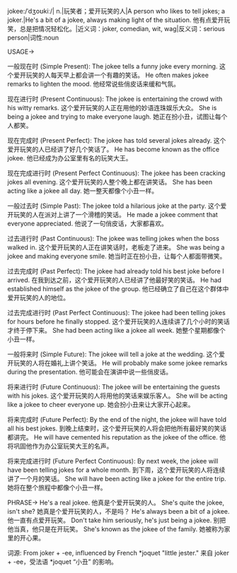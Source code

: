 jokee:/ˈdʒoʊkiː/| n.|玩笑者；爱开玩笑的人|A person who likes to tell jokes; a joker.|He's a bit of a jokee, always making light of the situation. 他有点爱开玩笑，总是把情况轻松化。|近义词：joker, comedian, wit, wag|反义词：serious person|词性:noun

USAGE->

一般现在时 (Simple Present):
The jokee tells a funny joke every morning.  这个爱开玩笑的人每天早上都会讲一个有趣的笑话。
He often makes jokee remarks to lighten the mood. 他经常说些俏皮话来缓和气氛。


现在进行时 (Present Continuous):
The jokee is entertaining the crowd with his witty remarks.  这个爱开玩笑的人正在用他的妙语连珠娱乐大众。
She is being a jokee and trying to make everyone laugh. 她正在扮小丑，试图让每个人都笑。


现在完成时 (Present Perfect):
The jokee has told several jokes already. 这个爱开玩笑的人已经讲了好几个笑话了。
He has become known as the office jokee. 他已经成为办公室里有名的玩笑大王。


现在完成进行时 (Present Perfect Continuous):
The jokee has been cracking jokes all evening.  这个爱开玩笑的人整个晚上都在讲笑话。
She has been acting like a jokee all day. 她一整天都像个小丑一样。


一般过去时 (Simple Past):
The jokee told a hilarious joke at the party.  这个爱开玩笑的人在派对上讲了一个滑稽的笑话。
He made a jokee comment that everyone appreciated. 他说了一句俏皮话，大家都喜欢。


过去进行时 (Past Continuous):
The jokee was telling jokes when the boss walked in.  这个爱开玩笑的人正在讲笑话时，老板走了进来。
She was being a jokee and making everyone smile. 她当时正在扮小丑，让每个人都面带微笑。


过去完成时 (Past Perfect):
The jokee had already told his best joke before I arrived.  在我到达之前，这个爱开玩笑的人已经讲了他最好笑的笑话。
He had established himself as the jokee of the group. 他已经确立了自己在这个群体中爱开玩笑的人的地位。


过去完成进行时 (Past Perfect Continuous):
The jokee had been telling jokes for hours before he finally stopped.  这个爱开玩笑的人连续讲了几个小时的笑话才终于停下来。
She had been acting like a jokee all week. 她整个星期都像个小丑一样。


一般将来时 (Simple Future):
The jokee will tell a joke at the wedding.  这个爱开玩笑的人将在婚礼上讲个笑话。
He will probably make some jokee remarks during the presentation. 他可能会在演讲中说一些俏皮话。


将来进行时 (Future Continuous):
The jokee will be entertaining the guests with his jokes.  这个爱开玩笑的人将用他的笑话来娱乐客人。
She will be acting like a jokee to cheer everyone up. 她会扮小丑来让大家开心起来。


将来完成时 (Future Perfect):
By the end of the night, the jokee will have told all his best jokes.  到晚上结束时，这个爱开玩笑的人将会把他所有最好笑的笑话都讲完。
He will have cemented his reputation as the jokee of the office. 他将巩固他作为办公室玩笑大王的名声。


将来完成进行时 (Future Perfect Continuous):
By next week, the jokee will have been telling jokes for a whole month.  到下周，这个爱开玩笑的人将连续讲了一个月的笑话。
She will have been acting like a jokee for the entire trip. 她将在整个旅程中都像个小丑一样。



PHRASE->
He's a real jokee. 他真是个爱开玩笑的人。
She's quite the jokee, isn't she?  她真是个爱开玩笑的人，不是吗？
He's always been a bit of a jokee. 他一直有点爱开玩笑。
Don't take him seriously, he's just being a jokee.  别把他当真，他只是在开玩笑。
She's known as the jokee of the family. 她被称为家里的开心果。


词源:  From joker + -ee, influenced by French *joquet "little jester."  来自 joker + -ee，受法语 *joquet “小丑” 的影响。
